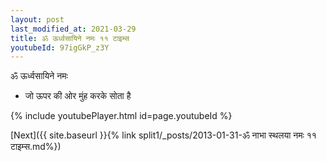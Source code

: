 ```yaml
---
layout: post
last_modified_at: 2021-03-29
title: ॐ ऊर्ध्वसायिने नमः ११ टाइम्स
youtubeId: 97igGkP_z3Y
---
```

 
 
 ॐ ऊर्ध्वसायिने नमः  
 
 -  जो ऊपर की ओर मुंह करके सोता है 
 
  
 
  
 
 
 
 
 
 


{% include youtubePlayer.html id=page.youtubeId %}
 
[Next]({{ site.baseurl }}{% link  split1/_posts/2013-01-31-ॐ नाभा स्थलया नमः ११ टाइम्स.md%})
 
